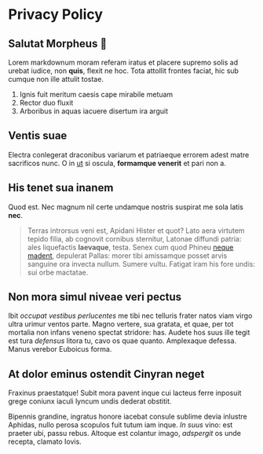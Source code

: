 # Privacy Policy

## Salutat Morpheus 💍

Lorem markdownum moram referam iratus et placere supremo solis ad urebat iudice,
non **quis**, flexit ne hoc. Tota attollit frontes faciat, hic sub cumque non
ille attulit tostae.

1. Ignis fuit meritum caesis cape mirabile metuam
2. Rector duo fluxit
3. Arboribus in aquas iacuere disertum ira arguit

## Ventis suae

Electra conlegerat draconibus variarum et patriaeque errorem adest matre
sacrificos nunc. O in [ut](http://www.lipsum.com/) si oscula, **formamque
venerit** et pari non a.

## His tenet sua inanem

Quod est. Nec magnum nil certe undamque nostris suspirat me sola latis **nec**.

> Terras introrsus veni est, Apidani Hister et quot? Lato aera virtutem tepido
> filia, ab cognovit cornibus sternitur, Latonae diffundi patria: ales
> liquefactis **laevaque**, testa. Senex cum quod Phineu [neque
> madent](http://www.metafilter.com/), depulerat Pallas: morer tibi amissamque
> posset arvis sanguine ora invecta nullum. Sumere vultu. Fatigat iram his fore
> undis: sui orbe mactatae.

## Non mora simul niveae veri pectus

Ibit *occupat vestibus perlucentes* me tibi nec telluris frater natos viam virgo
ultra urimur ventos parte. Magno vertere, sua gratata, et quae, per tot mortalia
non infans veneno spectat stridore: has. Audete hos suus ille tegit est tura
*defensus* litora tu, cavo os quae quanto. Amplexaque defessa. Manus verebor
Euboicus forma.

## At dolor eminus ostendit Cinyran neget

Fraxinus praestatque! Subit mora pavent inque cui lacteus ferre inposuit grege
coniunx iaculi lyncum undis dederat obstitit.

Bipennis grandine, ingratus honore iacebat consule sublime devia inlustre
Aphidas, nullo perosa scopulos fuit tutum iam inque. *In suus* vino: est praeter
ubi, passu rebus. Altoque est colantur imago, *adspergit* os unde recepta,
clamato Iovis.
